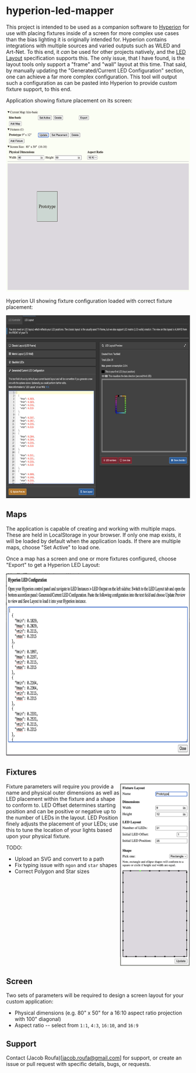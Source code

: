 # hyperion-led-mapper

This project is intended to be used as a companion software to [Hyperion](https://github.com/hyperion-project/hyperion.ng) for use with placing fixtures inside of a screen for more complex use cases than the bias lighting it is originally intended for. Hyperion contains integrations with multiple sources and varied outputs such as WLED and Art-Net. To this end, it *can* be used for other projects natively, and the [LED Layout](https://docs.hyperion-project.org/en/user/advanced/Advanced.html#led-layout) specification supports this. The only issue, that I have found, is the layout tools only support a "frame" and "wall" layout at this time. That said, by manually updating the "Generated/Current LED Configuration" section, one can achieve a far more complex configuration. This tool will output such a configuration as can be pasted into Hyperion to provide custom fixture support, to this end.

Application showing fixture placement on its screen:

<img src="./screens/mapper.png" alt="Mapper application screenshot" height="500" />

Hyperion UI showing fixture configuration loaded with correct fixture placement:

<img src="./screens/hyperion.png" alt="Hyperion application screenshot with custom configuration" height="500" />

## Maps

The application is capable of creating and working with multiple maps. These are held in LocalStorage in your browser. If only one map exists, it will be loaded by default when the application loads. If there are multiple maps, choose "Set Active" to load one.

Once a map has a screen and one or more fixtures configured, choose "Export" to get a Hyperion LED Layout:

<img src="./screens/export.png" alt="Export configuration dialog" height="500" />

## Fixtures

<img align="right" src="./screens/fixture.png" alt="Fixture configuration screen" height="500" />

Fixture parameters will require you provide a name and physical outer dimensions as well as LED placement within the fixture and a shape to conform to. LED Offset determines starting position and can be positive or negative up to the number of LEDs in the layout. LED Position finely adjusts the placement of your LEDs; use this to tune the location of your lights based upon your physical fixture.

TODO:

* Upload an SVG and convert to a path
* Fix typing issue with `ngon` and `star` shapes
* Correct Polygon and Star sizes

<br clear="right" />

## Screen

Two sets of parameters will be required to design a screen layout for your custom application:

* Physical dimensions (e.g. 80" x 50" for a 16:10 aspect ratio projection with 100" diagonal)
* Aspect ratio -- select from `1:1`, `4:3`, `16:10`, and `16:9`

## Support

Contact (Jacob Roufa)[jacob.roufa@gmail.com] for support, or create an issue or pull request with specific details, bugs, or requests.